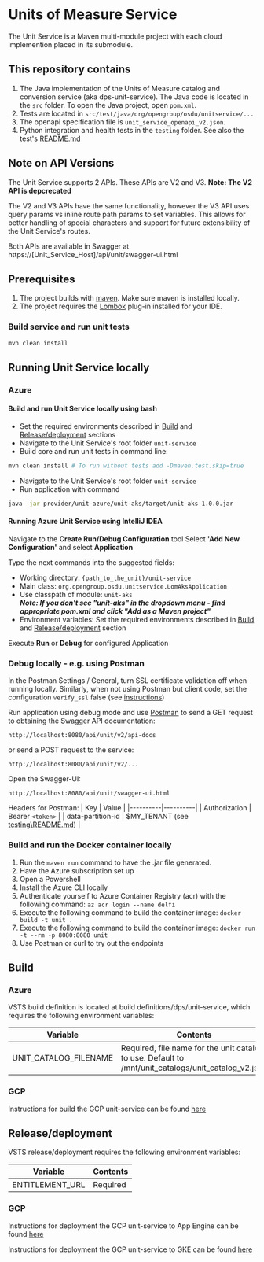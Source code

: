 # Units of Measure Service

The Unit Service is a Maven multi-module project with each cloud implemention placed in its submodule.

## This repository contains 
1. The Java implementation of the Units of Measure catalog and conversion service (aka dps-unit-service). The Java code is located in the ```src``` folder. To open the Java project, open ```pom.xml```.
1. Tests are located in ```src/test/java/org/opengroup/osdu/unitservice/...```
1. The openapi specification file is `unit_service_openapi_v2.json`.
1. Python integration and health tests in the ```testing``` folder. 
See also the test's [README.md](testing/README.md)

## Note on API Versions

The Unit Service supports 2 APIs.  These APIs are V2 and V3.
**Note: The V2 API is depcrecated**

The V2 and V3 APIs have the same functionality, however the V3 API uses query params vs inline route path params to set variables.
This allows for better handling of special characters and support for future extensibility of the Unit Service's routes.

Both APIs are available in Swagger at https://[Unit_Service_Host]/api/unit/swagger-ui.html

## Prerequisites
1. The project builds with [maven](https://maven.apache.org/). Make sure maven is installed locally.
1. The project requires the [Lombok](https://projectlombok.org/) plug-in installed for your IDE.

### Build service and run unit tests

```sh
mvn clean install
```

## Running Unit Service locally
### Azure
#### Build and run Unit Service locally using bash
- Set the required environments described in [Build](##Build) and [Release/deployment](##Release/deployment) sections
- Navigate to the Unit Service's root folder ```unit-service``` 
- Build core and run unit tests in command line:
```bash
mvn clean install # To run without tests add -Dmaven.test.skip=true
```
- Navigate to the Unit Service's root folder ```unit-service``` 
- Run application with command
```bash
java -jar provider/unit-azure/unit-aks/target/unit-aks-1.0.0.jar
```

#### Running Azure Unit Service using IntelliJ IDEA
Navigate to the **Create Run/Debug Configuration** tool
Select **'Add New Configuration'** and select **Application**

Type the next commands into the suggested fields: 
- Working directory: ```{path_to_the_unit}/unit-service``` 
- Main class: ```org.opengroup.osdu.unitservice.UomAksApplication``` 
- Use classpath of module:  ```unit-aks```  
***Note: If you don't see "unit-aks" in the dropdown menu - find appropriate pom.xml and click "Add as a Maven project"***
- Environment variables: Set the required environments described in [Build](##Build) and [Release/deployment](##Release/deployment) section

Execute **Run** or **Debug** for configured Application


### Debug locally - e.g. using Postman
In the Postman Settings / General, turn SSL certificate validation off when running locally.
Similarly, when not using Postman but client code, set the configuration  ```verify_ssl``` false (see [instructions](https://github.com/swagger-api/swagger-codegen/issues/7778))

Run application using debug mode and use [Postman](https://www.getpostman.com/)
to send a GET request to obtaining the Swagger API documentation:
```
http://localhost:8080/api/unit/v2/api-docs
```
or send a POST request to the service:
```
http://localhost:8080/api/unit/v2/...
```
Open the Swagger-UI:
```
http://localhost:8080/api/unit/swagger-ui.html
```

Headers for Postman:
| Key | Value |
|----------|----------|
| Authorization | Bearer `<token>` |
| data-partition-id | $MY_TENANT (see [testing\README.md](testing/README.md)) |

### Build and run the Docker container locally
1. Run the `maven run` command to have the .jar file generated.
1. Have the Azure subscription set up 
1. Open a Powershell
1. Install the Azure CLI locally
1. Authenticate yourself to Azure Container Registry (acr) with the following command:
```az acr login --name delfi```
1. Execute the following command to build the container image:
```docker build -t unit .```
1. Execute the following command to build the container image:
```docker run -t --rm -p 8080:8080 unit```
1. Use Postman or curl to try out the endpoints

## Build
### Azure
VSTS build definition is located at build definitions/dps/unit-service, which 
requires the following environment variables:

| Variable | Contents |
|----------|----------|
| UNIT_CATALOG_FILENAME | Required, file name for the unit catalog to use. Default to /mnt/unit_catalogs/unit_catalog_v2.json |

### GCP
Instructions for build the GCP unit-service can be found [here](./provider/unit-gcp/unit-gae/README.md)


## Release/deployment
VSTS release/deployment requires the following environment variables:

| Variable | Contents |
|----------|----------|
| ENTITLEMENT_URL | Required |

### GCP
Instructions for deployment the GCP unit-service to App Engine can be found [here](./provider/unit-gcp/unit-gae/README.md)

Instructions for deployment the GCP unit-service to GKE can be found [here](./provider/unit-gcp/unit-gke/README.md)